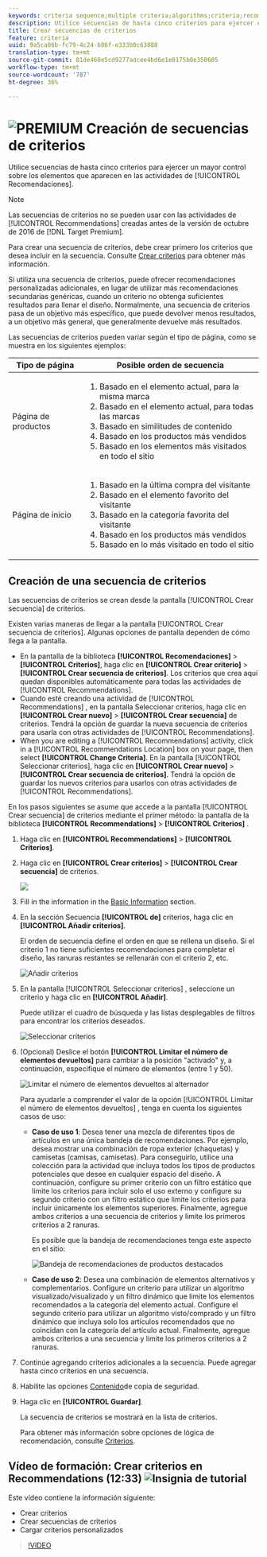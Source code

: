 ```yaml
---
keywords: criteria sequence;multiple criteria;algorithms;criteria;recommendations criteria;sequence;limit number of items returned
description: Utilice secuencias de hasta cinco criterios para ejercer el bueno control de los elementos que aparecen en las actividades de Adobe Target Recommendations.
title: Crear secuencias de criterios
feature: criteria
uuid: 9a5ca86b-fc79-4c24-b86f-e333b0c63088
translation-type: tm+mt
source-git-commit: 81de460e5cd9277adcee4bd6e1e0175b0e350605
workflow-type: tm+mt
source-wordcount: '787'
ht-degree: 36%

---
```



# ![PREMIUM](/help/assets/premium.png) Creación de secuencias de criterios

Utilice secuencias de hasta cinco criterios para ejercer un mayor control sobre los elementos que aparecen en las actividades de [!UICONTROL Recomendaciones].

>[!NOTE]
>
>Las secuencias de criterios no se pueden usar con las actividades de [!UICONTROL Recommendations] creadas antes de la versión de octubre de 2016 de [!DNL Target Premium].

Para crear una secuencia de criterios, debe crear primero los criterios que desea incluir en la secuencia. Consulte [Crear criterios](/help/c-recommendations/c-algorithms/create-new-algorithm.md) para obtener más información.

Si utiliza una secuencia de criterios, puede ofrecer recomendaciones personalizadas adicionales, en lugar de utilizar más recomendaciones secundarias genéricas, cuando un criterio no obtenga suficientes resultados para llenar el diseño. Normalmente, una secuencia de criterios pasa de un objetivo más específico, que puede devolver menos resultados, a un objetivo más general, que generalmente devuelve más resultados.

Las secuencias de criterios pueden variar según el tipo de página, como se muestra en los siguientes ejemplos:

| Tipo de página | Posible orden de secuencia |
| --- | --- |
| Página de productos | <ol><li>Basado en el elemento actual, para la misma marca</li><li>Basado en el elemento actual, para todas las marcas</li><li>Basado en similitudes de contenido</li><li>Basado en los productos más vendidos</li><li>Basado en los elementos más visitados en todo el sitio</li></ol> |
| Página de inicio | <ol><li>Basado en la última compra del visitante </li><li>Basado en el elemento favorito del visitante</li><li>Basado en la categoría favorita del visitante</li><li>Basado en los productos más vendidos</li><li>Basado en lo más visitado en todo el sitio</li></ol> |

## Creación de una secuencia de criterios

Las secuencias de criterios se crean desde la pantalla [!UICONTROL Crear secuencia] de criterios.

Existen varias maneras de llegar a la pantalla [!UICONTROL Crear secuencia de criterios]. Algunas opciones de pantalla dependen de cómo llega a la pantalla.

* En la pantalla de la biblioteca **[!UICONTROL Recomendaciones]** > **[!UICONTROL Criterios]**, haga clic en **[!UICONTROL Crear criterio]** > **[!UICONTROL Crear secuencia de criterios]**. Los criterios que crea aquí quedan disponibles automáticamente para todas las actividades de [!UICONTROL Recommendations].
* Cuando esté creando una actividad de [!UICONTROL Recommendations] , en la pantalla Seleccionar criterios, haga clic en **[!UICONTROL Crear nuevo]** > **[!UICONTROL Crear secuencia]** de criterios. Tendrá la opción de guardar la nueva secuencia de criterios para usarla con otras actividades de [!UICONTROL Recommendations].
* When you are editing a [!UICONTROL Recommendations] activity, click in a [!UICONTROL Recommendations Location] box on your page, then select **[!UICONTROL Change Criteria]**. En la pantalla [!UICONTROL Seleccionar criterios], haga clic en **[!UICONTROL Crear nuevo]** > **[!UICONTROL Crear secuencia de criterios]**. Tendrá la opción de guardar los nuevos criterios para usarlos con otras actividades de [!UICONTROL Recommendations].

En los pasos siguientes se asume que accede a la pantalla [!UICONTROL Crear secuencia] de criterios mediante el primer método: la pantalla de la biblioteca **[!UICONTROL Recommendations]** > **[!UICONTROL Criterios]** .

1. Haga clic en **[!UICONTROL Recommendations]** > **[!UICONTROL Criterios]**.

1. Haga clic en **[!UICONTROL Crear criterios]** > **[!UICONTROL Crear secuencia]** de criterios.

   ![](assets/CreateCriteriaSequence.png)

1. Fill in the information in the [Basic Information](/help/c-recommendations/c-algorithms/create-new-algorithm.md#info) section.

1. En la sección Secuencia **[!UICONTROL de]** criterios, haga clic en **[!UICONTROL Añadir criterios]**.

   El orden de secuencia define el orden en que se rellena un diseño. Si el criterio 1 no tiene suficientes recomendaciones para completar el diseño, las ranuras restantes se rellenarán con el criterio 2, etc.

   ![Añadir criterios](/help/c-recommendations/c-algorithms/assets/add-criteria.png)

1. En la pantalla [!UICONTROL Seleccionar criterios] , seleccione un criterio y haga clic en **[!UICONTROL Añadir]**.

   Puede utilizar el cuadro de búsqueda y las listas desplegables de filtros para encontrar los criterios deseados.

   ![Seleccionar criterios](/help/c-recommendations/c-algorithms/assets/select-criteria.png)

1. (Opcional) Deslice el botón **[!UICONTROL Limitar el número de elementos devueltos]** para cambiar a la posición &quot;activado&quot; y, a continuación, especifique el número de elementos (entre 1 y 50).

   ![Limitar el número de elementos devueltos al alternador](/help/c-recommendations/c-algorithms/assets/limit-number.png)

   Para ayudarle a comprender el valor de la opción [!UICONTROL Limitar el número de elementos devueltos] , tenga en cuenta los siguientes casos de uso:

   * **Caso de uso 1**: Desea tener una mezcla de diferentes tipos de artículos en una única bandeja de recomendaciones. Por ejemplo, desea mostrar una combinación de ropa exterior (chaquetas) y camisetas (camisas, camisetas). Para conseguirlo, utilice una colección para la actividad que incluya todos los tipos de productos potenciales que desee en cualquier espacio del diseño. A continuación, configure su primer criterio con un filtro estático que limite los criterios para incluir solo el uso externo y configure su segundo criterio con un filtro estático que limite los criterios para incluir únicamente los elementos superiores. Finalmente, agregue ambos criterios a una secuencia de criterios y limite los primeros criterios a 2 ranuras.

      Es posible que la bandeja de recomendaciones tenga este aspecto en el sitio:

      ![Bandeja de recomendaciones de productos destacados](/help/c-recommendations/c-algorithms/assets/featured-products.png)

   * **Caso de uso 2**: Desea una combinación de elementos alternativos y complementarios. Configure un criterio para utilizar un algoritmo visualizado/visualizado y un filtro dinámico que limite los elementos recomendados a la categoría del elemento actual. Configure el segundo criterio para utilizar un algoritmo visto/comprado y un filtro dinámico que incluya solo los artículos recomendados que no coincidan con la categoría del artículo actual. Finalmente, agregue ambos criterios a una secuencia y limite los primeros criterios a 2 ranuras.

1. Continúe agregando criterios adicionales a la secuencia. Puede agregar hasta cinco criterios en una secuencia.

1. Habilite las opciones [Contenido](/help/c-recommendations/c-algorithms/create-new-algorithm.md#content)de copia de seguridad.

1. Haga clic en **[!UICONTROL Guardar]**.

   La secuencia de criterios se mostrará en la lista de criterios.

   Para obtener más información sobre opciones de lógica de recomendación, consulte [Criterios](../../c-recommendations/c-algorithms/algorithms.md).

## Vídeo de formación: Crear criterios en Recommendations (12:33) ![Insignia de tutorial](/help/assets/tutorial.png)

Este vídeo contiene la información siguiente:

* Crear criterios
* Crear secuencias de criterios
* Cargar criterios personalizados

>[!VIDEO](https://video.tv.adobe.com/v/27694?quality=12)
